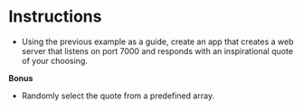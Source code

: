 # **Instructions**

* Using the previous example as a guide, create an app that creates a  web server that listens on port 7000 and responds with an inspirational quote of your choosing.

**Bonus**

* Randomly select the quote from a predefined array.
